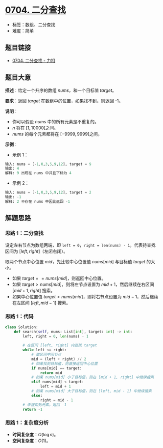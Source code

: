 # [0704. 二分查找](https://leetcode.cn/problems/binary-search/)

- 标签：数组、二分查找
- 难度：简单

## 题目链接

- [0704. 二分查找 - 力扣](https://leetcode.cn/problems/binary-search/)

## 题目大意

**描述**：给定一个升序的数组 $nums$，和一个目标值 $target$。

**要求**：返回 $target$ 在数组中的位置，如果找不到，则返回 -1。

**说明**：

- 你可以假设 $nums$ 中的所有元素是不重复的。
- $n$ 将在 $[1, 10000]$之间。
- $nums$ 的每个元素都将在 $[-9999, 9999]$之间。

**示例**：

- 示例 1：

```python
输入: nums = [-1,0,3,5,9,12], target = 9
输出: 4
解释: 9 出现在 nums 中并且下标为 4
```

- 示例 2：

```python
输入: nums = [-1,0,3,5,9,12], target = 2
输出: -1
解释: 2 不存在 nums 中因此返回 -1
```

## 解题思路

### 思路 1：二分查找

设定左右节点为数组两端，即 `left = 0`，`right = len(nums) - 1`，代表待查找区间为 $[left, right]$（左闭右闭）。

取两个节点中心位置 $mid$，先比较中心位置值 $nums[mid]$ 与目标值 $target$ 的大小。

- 如果 $target == nums[mid]$，则返回中心位置。
- 如果 $target > nums[mid]$，则将左节点设置为 $mid + 1$，然后继续在右区间 $[mid + 1, right]$ 搜索。
- 如果中心位置值 $target < nums[mid]$，则将右节点设置为 $mid - 1$，然后继续在左区间 $[left, mid - 1]$ 搜索。

### 思路 1：代码

```python
class Solution:
    def search(self, nums: List[int], target: int) -> int:
        left, right = 0, len(nums) - 1
        
        # 在区间 [left, right] 内查找 target
        while left <= right:
            # 取区间中间节点
            mid = (left + right) // 2
            # 如果找到目标值，则直接返回中心位置
            if nums[mid] == target:
                return mid
            # 如果 nums[mid] 小于目标值，则在 [mid + 1, right] 中继续搜索
            elif nums[mid] < target:
                left = mid + 1
            # 如果 nums[mid] 大于目标值，则在 [left, mid - 1] 中继续搜索
            else:
                right = mid - 1
        # 未搜索到元素，返回 -1
        return -1
```

### 思路 1：复杂度分析

- **时间复杂度**：$O(\log n)$。
- **空间复杂度**：$O(1)$。

